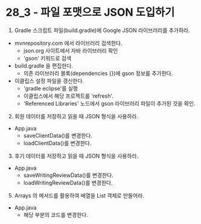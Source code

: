 # 28_3 - 파일 포맷으로 JSON 도입하기 

1) Gradle 스크립트 파일(build.gradle)에 Google JSON 라이브러리를 추가하라.

- mvnrepository.com 에서 라이브러리 검색한다.
  - json.org 사이트에서 자바 라이브러리 확인
  - 'gson' 키워드로 검색
- build.gradle 을 편집한다.
  - 의존 라이브러리 블록(dependencies {})에 gson 정보를 추가한다.
- 이클립스 설정 파일을 갱신한다.
  - 'gradle eclipse'를 실행
  - 이클립스에서 해당 프로젝트를 'refresh'.
  - 'Referenced Libraries' 노드에서 gson 라이브러리 파일이 추가된 것을 확인.
  
2) 회원 데이터를 저장하고 읽을 때 JSON 형식을 사용하라.

- App.java 
  - saveClientData()를 변경한다.
  - loadClientData()를 변경한다.

3) 후기 데이터를 저장하고 읽을 때 JSON 형식을 사용하라.

- App.java 
  - saveWritingReviewData()를 변경한다.
  - loadWritingReviewData()를 변경한다.
  
5) Arrays 의 메서드를 활용하여 배열을 List 객체로 만들어라.

- App.java
  - 해당 부분의 코드를 변경한다.